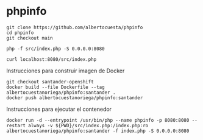 # phpinfo

```
git clone https://github.com/albertocuesta/phpinfo
cd phpinfo
git checkout main
```
```
php -f src/index.php -S 0.0.0.0:8080
```
```
curl localhost:8080/src/index.php
```

Instrucciones para construir imagen de Docker

```
git checkout santander-openshift
docker build --file Dockerfile --tag albertocuestanoriega/phpinfo:santander .
docker push albertocuestanoriega/phpinfo:santander
```

Instrucciones para ejecutar el contenedor
```
docker run -d --entrypoint /usr/bin/php --name phpinfo -p 8080:8080 --restart always -v ${PWD}/src/index.php:/index.php:ro albertocuestanoriega/phpinfo:santander -f index.php -S 0.0.0.0:8080
```
